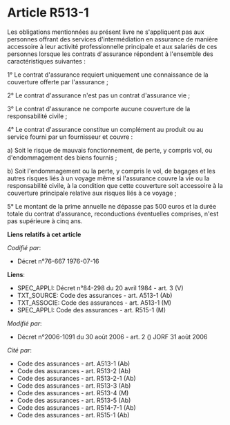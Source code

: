 # Article R513-1

Les obligations mentionnées au présent livre ne s'appliquent pas aux personnes offrant des services d'intermédiation en
assurance de manière accessoire à leur activité professionnelle principale et aux salariés de ces personnes lorsque les
contrats d'assurance répondent à l'ensemble des caractéristiques suivantes :

1° Le contrat d'assurance requiert uniquement une connaissance de la couverture offerte par l'assurance ;

2° Le contrat d'assurance n'est pas un contrat d'assurance vie ;

3° Le contrat d'assurance ne comporte aucune couverture de la responsabilité civile ;

4° Le contrat d'assurance constitue un complément au produit ou au service fourni par un fournisseur et couvre :

a) Soit le risque de mauvais fonctionnement, de perte, y compris vol, ou d'endommagement des biens fournis ;

b) Soit l'endommagement ou la perte, y compris le vol, de bagages et les autres risques liés à un voyage même si l'assurance
couvre la vie ou la responsabilité civile, à la condition que cette couverture soit accessoire à la couverture principale
relative aux risques liés à ce voyage ;

5° Le montant de la prime annuelle ne dépasse pas 500 euros et la durée totale du contrat d'assurance, reconductions
éventuelles comprises, n'est pas supérieure à cinq ans.

**Liens relatifs à cet article**

_Codifié par_:

  - Décret n°76-667 1976-07-16

**Liens**:

  - SPEC_APPLI: Décret n°84-298 du 20 avril 1984 - art. 3 (V)
  - TXT_SOURCE: Code des assurances - art. A513-1 (Ab)
  - TXT_ASSOCIE: Code des assurances - art. A513-1 (M)
  - SPEC_APPLI: Code des assurances - art. R515-1 (M)

_Modifié par_:

  - Décret n°2006-1091 du 30 août 2006 - art. 2 () JORF 31 août 2006

_Cité par_:

  - Code des assurances - art. A513-1 (Ab)
  - Code des assurances - art. R513-2 (Ab)
  - Code des assurances - art. R513-2-1 (Ab)
  - Code des assurances - art. R513-3 (Ab)
  - Code des assurances - art. R513-4 (M)
  - Code des assurances - art. R513-5 (Ab)
  - Code des assurances - art. R514-7-1 (Ab)
  - Code des assurances - art. R515-1 (Ab)

